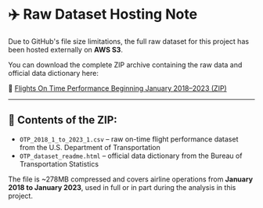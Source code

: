 # ✈️ Raw Dataset Hosting Note

Due to GitHub's file size limitations, the full raw dataset for this project has been hosted externally on **AWS S3**.

You can download the complete ZIP archive containing the raw data and official data dictionary here:

🔗 [Flights On Time Performance Beginning January 2018–2023 (ZIP)](https://airlineawsproject.s3.us-east-2.amazonaws.com/Flights+On+Time+Performance+Beginning+January+2018%E2%80%932023.zip)

---

## 📄 Contents of the ZIP:
- `OTP_2018_1_to_2023_1.csv` – raw on-time flight performance dataset from the U.S. Department of Transportation  
- `OTP_dataset_readme.html` – official data dictionary from the Bureau of Transportation Statistics

The file is ~278MB compressed and covers airline operations from **January 2018 to January 2023**, used in full or in part during the analysis in this project.
